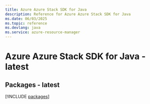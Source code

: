 ```yaml
---
title: Azure Azure Stack SDK for Java
description: Reference for Azure Azure Stack SDK for Java
ms.date: 06/03/2025
ms.topic: reference
ms.devlang: java
ms.service: azure-resource-manager
---
```

# Azure Azure Stack SDK for Java - latest
## Packages - latest
[!INCLUDE [packages](azure-stack-index.md)]